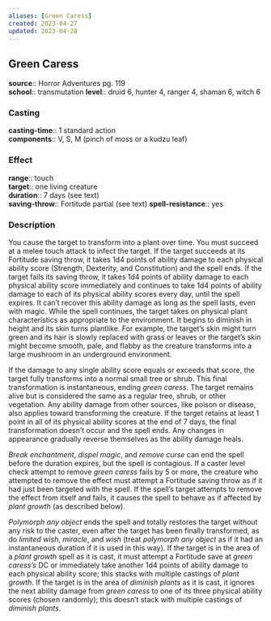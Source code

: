 ```yaml
---
aliases: [Green Caress]
created: 2023-04-27
updated: 2023-04-28
---
```


## Green Caress

**source**:: Horror Adventures pg. 119  
**school**:: transmutation
**level**:: druid 6, hunter 4, ranger 4, shaman 6, witch 6

### Casting

**casting-time**:: 1 standard action  
**components**:: V, S, M (pinch of moss or a kudzu leaf)

### Effect

**range**:: touch  
**target**:: one living creature  
**duration**:: 7 days (see text)  
**saving-throw**:: Fortitude partial (see text)
**spell-resistance**:: yes

### Description

You cause the target to transform into a plant over time. You must succeed at a melee touch attack to infect the target. If the target succeeds at its Fortitude saving throw, it takes 1d4 points of ability damage to each physical ability score (Strength, Dexterity, and Constitution) and the spell ends. If the target fails its saving throw, it takes 1d4 points of ability damage to each physical ability score immediately and continues to take 1d4 points of ability damage to each of its physical ability scores every day, until the spell expires. It can’t recover this ability damage as long as the spell lasts, even with magic. While the spell continues, the target takes on physical plant characteristics as appropriate to the environment. It begins to diminish in height and its skin turns plantlike. For example, the target’s skin might turn green and its hair is slowly replaced with grass or leaves or the target’s skin might become smooth, pale, and flabby as the creature transforms into a large mushroom in an underground environment.  
  
If the damage to any single ability score equals or exceeds that score, the target fully transforms into a normal small tree or shrub. This final transformation is instantaneous, ending *green caress*. The target remains alive but is considered the same as a regular tree, shrub, or other vegetation. Any ability damage from other sources, like poison or disease, also applies toward transforming the creature. If the target retains at least 1 point in all of its physical ability scores at the end of 7 days, the final transformation doesn’t occur and the spell ends. Any changes in appearance gradually reverse themselves as the ability damage heals.  
  
*Break enchantment*, *dispel magic*, and *remove curse* can end the spell before the duration expires, but the spell is contagious. If a caster level check attempt to remove *green caress* fails by 5 or more, the creature who attempted to remove the effect must attempt a Fortitude saving throw as if it had just been targeted with the spell. If the spell’s target attempts to remove the effect from itself and fails, it causes the spell to behave as if affected by *plant growth* (as described below).  
  
*Polymorph any object* ends the spell and totally restores the target without any risk to the caster, even after the target has been finally transformed, as do *limited wish*, *miracle*, and *wish* (treat *polymorph any object* as if it had an instantaneous duration if it is used in this way). If the target is in the area of a *plant growth* spell as it is cast, it must attempt a Fortitude save at *green caress’s* DC or immediately take another 1d4 points of ability damage to each physical ability score; this stacks with multiple castings of *plant growth*. If the target is in the area of *diminish plants* as it is cast, it ignores the next ability damage from *green caress* to one of its three physical ability scores (chosen randomly); this doesn’t stack with multiple castings of *diminish plants*.
